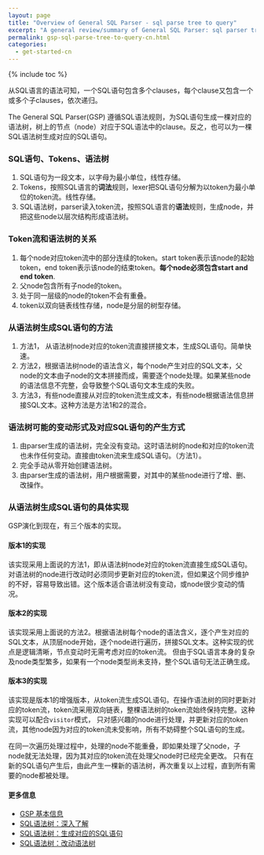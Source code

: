 ```yaml
---
layout: page
title: "Overview of General SQL Parser - sql parse tree to query"
excerpt: "A general review/summary of General SQL Parser: sql parser tree to query"
permalink: gsp-sql-parse-tree-to-query-cn.html
categories:
  - get-started-cn
---
```


{% include toc %}

从SQL语言的语法可知，一个SQL语句包含多个clauses，每个clause又包含一个或多个子clauses，依次递归。

The General SQL Parser(GSP) 遵循SQL语法规则，为SQL语句生成一棵对应的语法树，树上的节点（node）对应于SQL语法中的clause。反之，也可以为一棵SQL语法树生成对应的SQL语句。


### SQL语句、Tokens、语法树
1. SQL语句为一段文本，以字母为最小单位，线性存储。
2. Tokens，按照SQL语言的**词法**规则，lexer把SQL语句分解为以token为最小单位的token流。线性存储。
3. SQL语法树，parser读入token流，按照SQL语言的**语法**规则，生成node，并把这些node以层次结构形成语法树。


### Token流和语法树的关系
1. 每个node对应token流中的部分连续的token。start token表示该node的起始token，end token表示该node的结束token。**每个node必须包含start and end token**.
2. 父node包含所有子node的token。
3. 处于同一层级的node的token不会有重叠。
4. token以双向链表线性存储，node是分层的树型存储。 

### 从语法树生成SQL语句的方法
1. 方法1， 从语法树node对应的token流直接拼接文本，生成SQL语句。简单快速。
2. 方法2，根据语法树node的语法含义，每个node产生对应的SQL文本，父node的文本由子node的文本拼接而成，需要逐个node处理。如果某些node的语法信息不完整，会导致整个SQL语句文本生成的失败。
3. 方法3，有些node直接从对应的token流生成文本，有些node根据语法信息拼接SQL文本。这种方法是方法1和2的混合。


### 语法树可能的变动形式及对应SQL语句的产生方式
1. 由parser生成的语法树，完全没有变动。这时语法树的node和对应的token流也未作任何变动。直接由token流来生成SQL语句。（方法1）。
2. 完全手动从零开始创建语法树。
3. 由parser生成的语法树，用户根据需要，对其中的某些node进行了增、删、改操作。


### 从语法树生成SQL语句的具体实现

GSP演化到现在，有三个版本的实现。

#### 版本1的实现
该实现采用上面说的方法1，即从语法树node对应的token流直接生成SQL语句。对语法树的node进行改动时必须同步更新对应的token流，但如果这个同步维护的不好，容易导致出错。这个版本适合语法树没有变动，或node很少变动的情况。

#### 版本2的实现
该实现采用上面说的方法2。根据语法树每个node的语法含义，逐个产生对应的SQL文本，从顶层node开始，逐个node进行遍历，拼接SQL文本。这种实现的优点是逻辑清晰，节点变动时无需考虑对应的token流。
但由于SQL语言本身的复杂及node类型繁多，如果有一个node类型尚未支持，整个SQL语句无法正确生成。

#### 版本3的实现
该实现是版本1的增强版本，从token流生成SQL语句。在操作语法树的同时更新对应的token流，token流采用双向链表，整棵语法树的token流始终保持完整。这种实现可以配合`visitor`模式，
只对感兴趣的node进行处理，并更新对应的token流，其他node因为对应的token流未受影响，所有不妨碍整个SQL语句的生成。

在同一次遍历处理过程中，处理的node不能重叠，即如果处理了父node，子node就无法处理，因为其对应的token流在处理父node时已经完全更改。
只有在新的SQL语句产生后，由此产生一棵新的语法树，再次重复以上过程，直到所有需要的node都被处理。

#### 更多信息
- [GSP 基本信息](/gsp-overview-cn.html) 
- [SQL语法树：深入了解](/gsp-overview-sql-parse-tree-cn.html) 
- [SQL语法树：生成对应的SQL语句](/gsp-sql-parse-tree-to-query-cn.html)
- [SQL语法树：改动语法树](/gsp-sql-parse-tree-manipulation-cn.html) 
